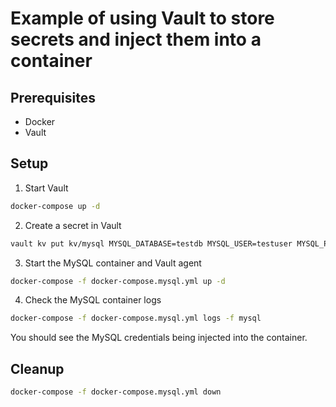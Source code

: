 # Example of using Vault to store secrets and inject them into a container

## Prerequisites

- Docker
- Vault

## Setup

1. Start Vault

```bash
docker-compose up -d
```

2. Create a secret in Vault

```bash
vault kv put kv/mysql MYSQL_DATABASE=testdb MYSQL_USER=testuser MYSQL_PASSWORD=testpassword MYSQL_ROOT_PASSWORD=rootpassword
```

3. Start the MySQL container and Vault agent

```bash
docker-compose -f docker-compose.mysql.yml up -d
```

4. Check the MySQL container logs

```bash
docker-compose -f docker-compose.mysql.yml logs -f mysql
```

You should see the MySQL credentials being injected into the container.

## Cleanup

```bash
docker-compose -f docker-compose.mysql.yml down
```
